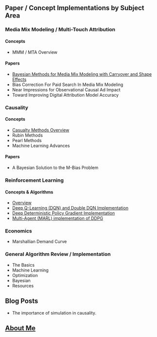 ## Paper / Concept Implementations by Subject Area

### Media Mix Modeling / Multi-Touch Attribution
#### Concepts
* MMM / MTA Overview

#### Papers
* [Bayesian Methods for Media Mix Modeling with Carryover and Shape Effects](https://cloud36.github.io/christhinks/carryover_and_shape_effects/) 
* Bias Correction For Paid Search In Media Mix Modeling
* Near Impressions for Observational Causal Ad Impact
* Toward Improving Digital Attribution Model Accuracy

### Causality
#### Concepts
* [Casualty Methods Overview](https://cloud36.github.io/christhinks/causality_overview/)
* Rubin Methods
* Pearl Methods
* Machine Learning Advances

#### Papers
* A Bayesian Solution to the M-Bias Problem

### Reinforcement Learning
#### Concepts & Algorithms
* [Overview](https://cloud36.github.io/christhinks/rl_overview/)
* [Deep Q-Learning (DQN) and Double DQN Implementation](https://github.com/cloud36/navigation_drlnd/blob/master/report.md)
* [Deep Deterministic Policy Gradient Implementation](https://github.com/cloud36/continuous-control-rl/blob/master/report.md)
* [Multi-Agent (MARL) implementation of DDPG](https://github.com/cloud36/marl-tennis-/blob/master/report.md)

### Economics 
* Marshallian Demand Curve

### General Algorithm Review / Implementation
* The Basics
* Machine Learning
* Optimization
* Bayesian 
* Resources 

## Blog Posts
* The importance of simulation in causality. 

## [About Me](https://cloud36.github.io/christhinks/aboutme/)

